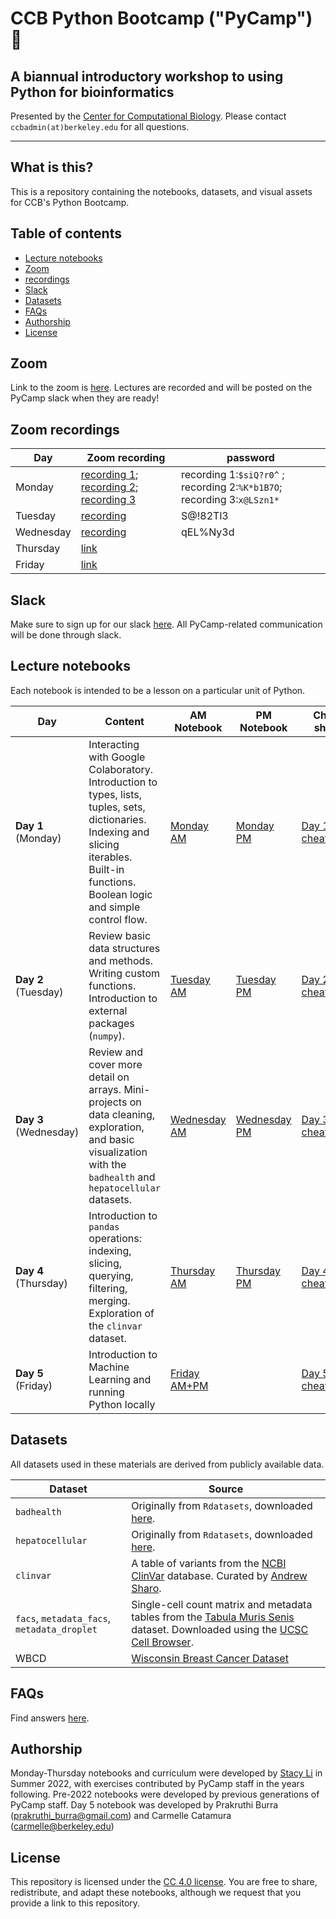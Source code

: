 # CCB Python Bootcamp ("PyCamp") 🐍
## A biannual introductory workshop to using Python for bioinformatics

Presented by the [Center for Computational Biology](https://ccb.berkeley.edu/). Please contact `ccbadmin(at)berkeley.edu` for all questions.

--------------

## What is this?
This is a repository containing the notebooks, datasets, and visual assets for CCB's Python Bootcamp.

## Table of contents
- [Lecture notebooks](#lecture-notebooks)
- [Zoom](#zoom)
- [recordings](#zoom-recordings)
- [Slack](#slack)
- [Datasets](#datasets)
- [FAQs](#faqs)
- [Authorship](#authorship)
- [License](#license)

## Zoom
Link to the zoom is [here](https://berkeley.zoom.us/j/92092223275). Lectures are recorded and will be posted on the PyCamp slack when they are ready!

## Zoom recordings 

| Day | Zoom recording | password |
| ---- | ------ | ------ |
| Monday | [recording 1](https://berkeley.zoom.us/rec/share/RDRo5HyENswNjwEnNFaRHl3QZ57dIPKRMrnyPO4lZeplLPwXHIC4zIJIF41nfA8m.vWpk7gDrTgMDng_M); [recording 2](https://berkeley.zoom.us/rec/share/rz-Be7FUBTvVU9mUuAoq6tjp5Z2SLCNWJ6n4gUcM3cBvH-UFaqRYMGtZgDR70PFr.BKfFZHvfKt3Xuijq); [recording 3](https://berkeley.zoom.us/rec/share/M-pb_R8cigbEjGzlz1ksWjc1cHAGxkYHpZCSLdKwr3JJC5J54jcO7DaJlg_bqr43.FGGXWUxDSdsKQ_rX)| recording 1:```$siQ?r0^``` ; recording 2:```%K*b1B7O```; recording 3:```x@LSzn1*```  
| Tuesday | [recording](https://berkeley.zoom.us/rec/share/4npU3ifx5kK7e2YlsoW0GsGhDELXdaOxIOAj8DwLhXw7rN5YBE3QfviFuE7fg3Y.G0JqLrr19R6gHLA9) | S@!82Tl3
| Wednesday | [recording](https://berkeley.zoom.us/rec/share/FedjZVOz0a_UoGBXTOqsaRw8iRi3zahKNokrqWhXsxwVf_hQeCSJeOrsG_F-xhlu.HGL3trMVbog_uOBT)| qEL%Ny3d 
| Thursday | [link]() | 
| Friday | [link]() | 



## Slack

Make sure to sign up for our slack [here](https://join.slack.com/t/ccbpycampwinter2025/shared_invite/zt-2xe2kyol3-F4KgMuauaCQmw99PGUOl5w). All PyCamp-related communication will be done through slack.

## Lecture notebooks
Each notebook is intended to be a lesson on a particular unit of Python. 

| Day | Content | AM Notebook | PM Notebook | Cheat sheet | Solutions |
| ---- | ------ | ------ | ------ | ------ | ------ |
| **Day 1** (Monday) | Interacting with Google Colaboratory. Introduction to types, lists, tuples, sets, dictionaries. Indexing and slicing iterables. Built-in functions. Boolean logic and simple control flow. | [Monday AM](https://drive.google.com/file/d/1H1eilBChbCguV8vD2FWyaNJjfy38EDl7/view?usp=sharing) | [Monday PM](https://drive.google.com/file/d/16-fJNpP77MwuAlawY0rLV8sYe0u5bH3a/view?usp=sharing) | [Day 1 cheatsheet](https://drive.google.com/file/d/1qdoaHMW_ogV4yU7MHtOnyVxIR0CxWfr2/view?usp=sharing) | [AM solutions](https://drive.google.com/file/d/1hWRxv5tcJt2kY4YxkhkLFbXgjqleCqQ0/view?usp=sharing) [PM solutions](https://colab.research.google.com/drive/1qqGEr9iSREHcB9JX-4w5Ueq6Ty8USDKY?usp=sharing) |
| **Day 2** (Tuesday) | Review basic data structures and methods. Writing custom functions. Introduction to external packages (`numpy`). | [Tuesday AM](https://drive.google.com/file/d/1ya7_GgEnrNFBl3V5FISQXzw0zX2AFb-p/view?usp=sharing) | [Tuesday PM](https://drive.google.com/file/d/17qonW0MAfu7NPAXcyUQ2MJhh5Nrp1Z_G/view?usp=sharing) | [Day 2 cheatsheet](https://drive.google.com/file/d/1cPx2l9xlnq5eD26J3ePTj4C4k4QURYr-/view?usp=sharing) | [AM solutions](https://colab.research.google.com/drive/1UIDj_DJcntVpwzteOgZNr00Xzukiit0b?usp=sharing) [PM solutions](https://colab.research.google.com/drive/1ao7R-W71nJAlD5hw6uBqW_MZWWVAW3aj?usp=sharing) | 
| **Day 3** (Wednesday) | Review and cover more detail on arrays. Mini-projects on data cleaning, exploration, and basic visualization with the `badhealth` and `hepatocellular` datasets. | [Wednesday AM](https://colab.research.google.com/drive/1M2WYL_COwrM34qQqRW83y1QC3MnoczjC?usp=sharing) | [Wednesday PM](https://colab.research.google.com/drive/1broDqd4I6ylIr_WL9qBU-SyDhNcvHVLo?usp=sharing) | [Day 3 cheatsheet](https://drive.google.com/file/d/1s_DL4l23ihlWRFca5E0odreIUEcvXe7z/view?usp=sharing) | [AM solutions](https://colab.research.google.com/drive/1zwXdYo_z6rjS8aAEUt_p8PkT88Nerd7u?usp=sharing) [PM solutions](https://colab.research.google.com/drive/10FAigNpMg175m82HG0d12XD_t9e86y62?usp=sharing)| 
| **Day 4** (Thursday) | Introduction to `pandas` operations: indexing, slicing, querying, filtering, merging. Exploration of the `clinvar` dataset.| [Thursday AM](https://drive.google.com/file/d/1asaUFqxyxAB_po7IwqdA0sth6SphybAq/view?usp=sharing) | [Thursday PM](https://drive.google.com/file/d/1cZxkY1fQx-yv0Z2ZU_QQAwN8kRr5pufd/view?usp=sharing) | [Day 4 cheatsheet](https://drive.google.com/file/d/1Fc9Obxer6ymy2gGVrVLJJ7SmVniFy8Rj/view?usp=sharing) | [AM solutions](https://colab.research.google.com/drive/1zwXdYo_z6rjS8aAEUt_p8PkT88Nerd7u?usp=sharing) [PM solutions]()
| **Day 5** (Friday) | Introduction to Machine Learning and running Python locally | [Friday AM+PM](https://drive.google.com/file/d/1-VYDLZNp0gRF_u3W8lCvjY7AnbAi_tVh/view?usp=sharing) | | [Day 5 cheatsheet]() | [AM+PM solutions]()

## Datasets
All datasets used in these materials are derived from publicly available data.

| Dataset | Source |
| ---- | ------ |
| `badhealth` | Originally from `Rdatasets`, downloaded [here](https://vincentarelbundock.github.io/Rdatasets/).
| `hepatocellular` | Originally from `Rdatasets`, downloaded [here](https://vincentarelbundock.github.io/Rdatasets/).
| `clinvar` | A table of variants from the [NCBI ClinVar](https://www.ncbi.nlm.nih.gov/clinvar/) database. Curated by [Andrew Sharo](https://www.andrewsharo.com/). |
| `facs`, `metadata_facs`, `metadata_droplet` | Single-cell count matrix and metadata tables from the [Tabula Muris Senis](https://www.nature.com/articles/s41586-020-2496-1) dataset. Downloaded using the [UCSC Cell Browser](https://cells.ucsc.edu/?ds=tabula-muris-senis). |
| WBCD | [Wisconsin Breast Cancer Dataset](https://archive.ics.uci.edu/dataset/17/breast+cancer+wisconsin+diagnostic)

## FAQs
Find answers [here](https://ccb.berkeley.edu/ccb-bioinformatics-bootcamp-january-2022-faq/).

## Authorship
Monday-Thursday notebooks and curriculum were developed by [Stacy Li](stacy.li) in Summer 2022, with exercises contributed by PyCamp staff in the years following. Pre-2022 notebooks were developed by previous generations of PyCamp staff. Day 5 notebook was developed by Prakruthi Burra (prakruthi_burra@gmail.com) and Carmelle Catamura (carmelle@berkeley.edu)

## License
This repository is licensed under the [CC 4.0 license](https://creativecommons.org/licenses/by/4.0/). You are free to share, redistribute, and adapt these notebooks, although we request that you provide a link to this repository.
